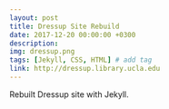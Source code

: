 ```yaml
---
layout: post
title: Dressup Site Rebuild
date: 2017-12-20 00:00:00 +0300
description: 
img: dressup.png
tags: [Jekyll, CSS, HTML] # add tag
link: http://dressup.library.ucla.edu
---
```

Rebuilt Dressup site with Jekyll.